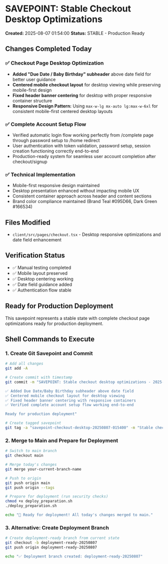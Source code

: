 # SAVEPOINT: Stable Checkout Desktop Optimizations
**Created:** 2025-08-07 01:54:00
**Status:** STABLE - Production Ready

## Changes Completed Today

### ✅ Checkout Page Desktop Optimization
- **Added "Due Date / Baby Birthday" subheader** above date field for better user guidance
- **Centered mobile checkout layout** for desktop viewing while preserving mobile-first design  
- **Fixed header banner centering** for desktop with proper responsive container structure
- **Responsive Design Pattern:** Using `max-w-lg mx-auto lg:max-w-6xl` for consistent mobile-first centered desktop layouts

### ✅ Complete Account Setup Flow
- Verified automatic login flow working perfectly from /complete page through password setup to /home redirect
- User authentication with token validation, password setup, session creation functioning correctly end-to-end
- Production-ready system for seamless user account completion after checkout/signup

### ✅ Technical Implementation
- Mobile-first responsive design maintained
- Desktop presentation enhanced without impacting mobile UX
- Consistent container approach across header and content sections
- Brand color compliance maintained (Brand Teal #095D66, Dark Green #166534)

## Files Modified
- `client/src/pages/checkout.tsx` - Desktop responsive optimizations and date field enhancement

## Verification Status
- ✅ Manual testing completed
- ✅ Mobile layout preserved
- ✅ Desktop centering working
- ✅ Date field guidance added
- ✅ Authentication flow stable

## Ready for Production Deployment
This savepoint represents a stable state with complete checkout page optimizations ready for production deployment.

## Shell Commands to Execute

### 1. Create Git Savepoint and Commit
```bash
# Add all changes
git add -A

# Create commit with timestamp
git commit -m "SAVEPOINT: Stable checkout desktop optimizations - 2025-08-07 01:54:00

✅ Added Due Date/Baby Birthday subheader above date field
✅ Centered mobile checkout layout for desktop viewing
✅ Fixed header banner centering with responsive containers
✅ Verified complete account setup flow working end-to-end

Ready for production deployment"

# Create tagged savepoint
git tag -a "savepoint-checkout-desktop-20250807-015400" -m "Stable checkout desktop optimizations"
```

### 2. Merge to Main and Prepare for Deployment
```bash
# Switch to main branch
git checkout main

# Merge today's changes
git merge your-current-branch-name

# Push to origin
git push origin main
git push origin --tags

# Prepare for deployment (run security checks)
chmod +x deploy_preparation.sh
./deploy_preparation.sh

echo "🚀 Ready for deployment! All today's changes merged to main."
```

### 3. Alternative: Create Deployment Branch
```bash
# Create deployment-ready branch from current state
git checkout -b deployment-ready-20250807
git push origin deployment-ready-20250807

echo "✅ Deployment branch created: deployment-ready-20250807"
```
